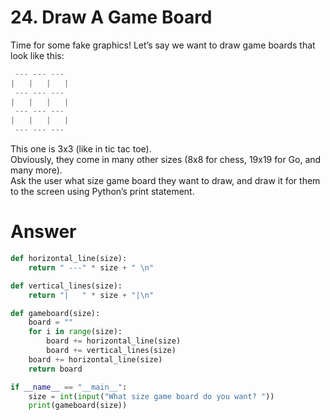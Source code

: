 # 24. Draw A Game Board

Time for some fake graphics! Let’s say we want to draw game boards that look like this:   

```python
 --- --- --- 
|   |   |   | 
 --- --- ---  
|   |   |   | 
 --- --- ---  
|   |   |   | 
 --- --- --- 
```

This one is 3x3 (like in tic tac toe).   
Obviously, they come in many other sizes (8x8 for chess, 19x19 for Go, and many more).   
Ask the user what size game board they want to draw, and draw it for them to the screen using Python’s print statement.   

# Answer

```python
def horizontal_line(size):
    return " ---" * size + " \n"

def vertical_lines(size):
    return "|   " * size + "|\n"

def gameboard(size):
    board = ""
    for i in range(size):
        board += horizontal_line(size)
        board += vertical_lines(size)
    board += horizontal_line(size)
    return board

if __name__ == "__main__":
    size = int(input("What size game board do you want? "))
    print(gameboard(size))
```
